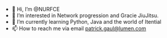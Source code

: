 - 👋 Hi, I’m @NURFCE
- 👀 I’m interested in Network progression and Gracie JiuJitsu.
- 🌱 I’m currently learning Python, Java and the world of Itential
- 📫 How to reach me via email patrick.gaul@lumen.com

<!---
NURFCE/NURFCE is a ✨ special ✨ repository because its `README.md` (this file) appears on your GitHub profile.
You can click the Preview link to take a look at your changes.
--->
